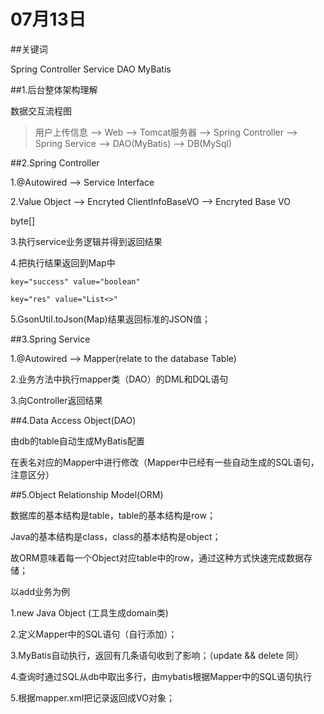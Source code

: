 # 07月13日

##关键词

Spring Controller Service DAO MyBatis 

##1.后台整体架构理解

数据交互流程图

>用户上传信息 --> Web --> Tomcat服务器 --> Spring Controller --> Spring Service --> DAO(MyBatis) --> DB(MySql)

##2.Spring Controller

1.@Autowired --> Service Interface

2.Value Object --> Encryted ClientInfoBaseVO --> Encryted Base VO

byte[]

3.执行service业务逻辑并得到返回结果

4.把执行结果返回到Map中

```
key="success" value="boolean"

key="res" value="List<>"

```

5.GsonUtil.toJson(Map)结果返回标准的JSON值；

##3.Spring Service

1.@Autowired --> Mapper(relate to the database Table)

2.业务方法中执行mapper类（DAO）的DML和DQL语句

3.向Controller返回结果

##4.Data Access Object(DAO)

由db的table自动生成MyBatis配置

在表名对应的Mapper中进行修改（Mapper中已经有一些自动生成的SQL语句，注意区分）

##5.Object Relationship Model(ORM)

数据库的基本结构是table，table的基本结构是row；

Java的基本结构是class，class的基本结构是object；

故ORM意味着每一个Object对应table中的row，通过这种方式快速完成数据存储；

以add业务为例

1.new Java Object (工具生成domain类)

2.定义Mapper中的SQL语句（自行添加）；

3.MyBatis自动执行，返回有几条语句收到了影响；（update && delete 同）

4.查询时通过SQL从db中取出多行，由mybatis根据Mapper中的SQL语句执行

5.根据mapper.xml把记录返回成VO对象；
